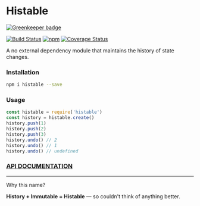 # Histable

[![Greenkeeper badge](https://badges.greenkeeper.io/tusharmath/histable.svg)](https://greenkeeper.io/)

[![Build Status][travis-svg]][travis]
[![npm][npm-svg]][npm]
[![Coverage Status][coveralls-svg]][coveralls]


[travis-svg]: https://travis-ci.org/tusharmath/histable.svg?branch=master
[travis]: https://travis-ci.org/tusharmath/histable
[npm-svg]: https://img.shields.io/npm/v/histable.svg
[npm]: https://www.npmjs.com/package/histable
[coveralls]: https://coveralls.io/github/tusharmath/histable?branch=master
[coveralls-svg]: https://coveralls.io/repos/github/tusharmath/histable/badge.svg?branch=master

A no external dependency module that maintains the history of state changes.

### Installation

```bash
npm i histable --save
```

### Usage

```javascript
const histable = require('histable')
const history = histable.create()
history.push(1)
history.push(2)
history.push(3)
history.undo() // 2
history.undo() // 1
history.undo() // undefined
```

### [API DOCUMENTATION](DOCS.md)

---
Why this name?

**History + Immutable = Histable** — so couldn't think of anything better.
